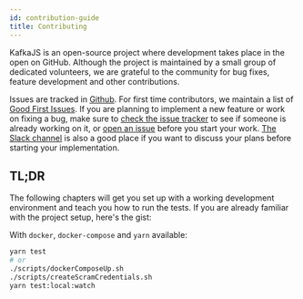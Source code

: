 ```yaml
---
id: contribution-guide
title: Contributing
---
```


KafkaJS is an open-source project where development takes place in the open on GitHub. Although the project is maintained by a small group of dedicated volunteers, we are grateful to the community for bug fixes, feature development and other contributions.

Issues are tracked in [Github](https://github.com/tulios/kafkajs/issues). For first time contributors, we maintain a list of [Good First Issues](https://github.com/tulios/kafkajs/issues?q=is%3Aopen+is%3Aissue+label%3A%22good+first+issue%22). If you are planning to implement a new feature or work on fixing a bug, make sure to [check the issue tracker](https://github.com/tulios/kafkajs/issues) to see if someone is already working on it, or [open an issue](https://github.com/tulios/kafkajs/issues/new) before you start your work. [The Slack channel](https://kafkajs-slackin.herokuapp.com/) is also a good place if you want to discuss your plans before starting your implementation.

## TL;DR

The following chapters will get you set up with a working development environment and teach you how to run the tests. If you are already familiar with the project setup, here's the gist:

With `docker`, `docker-compose` and `yarn` available:

```sh
yarn test
# or
./scripts/dockerComposeUp.sh
./scripts/createScramCredentials.sh
yarn test:local:watch
```
